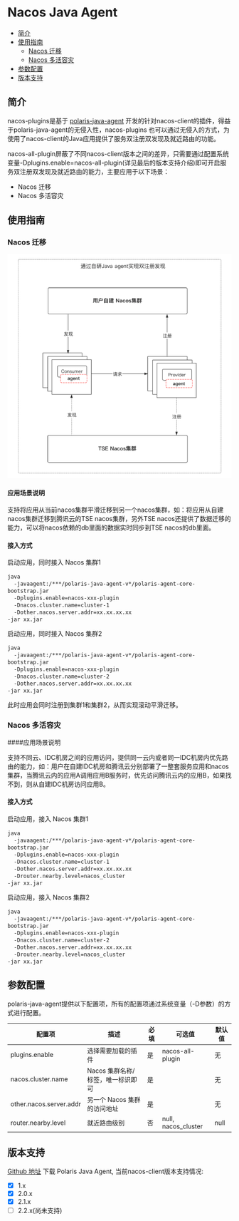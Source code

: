 # Nacos Java Agent

- [简介](#简介)
- [使用指南](#使用指南)
  - [Nacos 迁移](#nacos-迁移)
  - [Nacos 多活容灾](#nacos-多活容灾)
- [参数配置](#参数配置)
- [版本支持](#版本支持)

## 简介

nacos-plugins是基于 [polaris-java-agent](../../README-zh.md) 开发的针对nacos-client的插件，得益于polaris-java-agent的无侵入性，nacos-plugins 也可以通过无侵入的方式，为使用了nacos-client的Java应用提供了服务双注册双发现及就近路由的功能。

nacos-all-plugin屏蔽了不同nacos-client版本之间的差异，只需要通过配置系统变量-Dplugins.enable=nacos-all-plugin(详见最后的版本支持介绍)即可开启服务双注册双发现及就近路由的能力，主要应用于以下场景：

- Nacos 迁移
- Nacos 多活容灾

## 使用指南

### Nacos 迁移

![](pic/nacos-double-registry.png)

#### 应用场景说明
支持将应用从当前nacos集群平滑迁移到另一个nacos集群，如：将应用从自建nacos集群迁移到腾讯云的TSE nacos集群，另外TSE nacos还提供了数据迁移的能力，可以将nacos依赖的db里面的数据实时同步到TSE nacos的db里面。

#### 接入方式

启动应用，同时接入 Nacos 集群1

```shell
java
  -javaagent:/***/polaris-java-agent-v*/polaris-agent-core-bootstrap.jar
  -Dplugins.enable=nacos-xxx-plugin  
  -Dnacos.cluster.name=cluster-1
  -Dother.nacos.server.addr=xx.xx.xx.xx
-jar xx.jar
```

启动应用，同时接入 Nacos 集群2

```shell
java
  -javaagent:/***/polaris-java-agent-v*/polaris-agent-core-bootstrap.jar
  -Dplugins.enable=nacos-xxx-plugin
  -Dnacos.cluster.name=cluster-2
  -Dother.nacos.server.addr=xx.xx.xx.xx
-jar xx.jar
```

此时应用会同时注册到集群1和集群2，从而实现滚动平滑迁移。

### Nacos 多活容灾

####应用场景说明

支持不同云、IDC机房之间的应用访问，提供同一云内或者同一IDC机房内优先路由的能力，如：用户在自建IDC机房和腾讯云分别部署了一整套服务应用和nacos集群，当腾讯云内的应用A调用应用B服务时，优先访问腾讯云内的应用B，如果找不到，则从自建IDC机房访问应用B。
#### 接入方式

启动应用，接入 Nacos 集群1

```shell
java
  -javaagent:/***/polaris-java-agent-v*/polaris-agent-core-bootstrap.jar
  -Dplugins.enable=nacos-xxx-plugin
  -Dnacos.cluster.name=cluster-1
  -Dother.nacos.server.addr=xx.xx.xx.xx
  -Drouter.nearby.level=nacos_cluster
-jar xx.jar
```

启动应用，接入 Nacos 集群2

```shell
java
  -javaagent:/***/polaris-java-agent-v*/polaris-agent-core-bootstrap.jar
  -Dplugins.enable=nacos-xxx-plugin
  -Dnacos.cluster.name=cluster-2
  -Dother.nacos.server.addr=xx.xx.xx.xx
  -Drouter.nearby.level=nacos_cluster
-jar xx.jar
```

## 参数配置

polaris-java-agent提供以下配置项，所有的配置项通过系统变量（-D参数）的方式进行配置。

| 配置项                  | 描述                              | 必填 | 可选值              | 默认值 |
| ----------------------- | --------------------------------- | ---- | ------------------- | ------ |
| plugins.enable          | 选择需要加载的插件                | 是   | nacos-all-plugin    | 无     |
| nacos.cluster.name      | Nacos 集群名称/标签，唯一标识即可 | 是   |                     | 无     |
| other.nacos.server.addr | 另一个 Nacos 集群的访问地址       | 是   |                     | 无     |
| router.nearby.level     | 就近路由级别                      | 否   | null, nacos_cluster | null   |

## 版本支持
[Github 地址](https://github.com/polarismesh/polaris-java-agent/releases)
下载 Polaris Java Agent,
当前nacos-client版本支持情况:

- [x] 1.x
- [x] 2.0.x
- [x] 2.1.x
- [ ] 2.2.x(尚未支持)